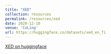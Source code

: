 ```yaml
---
title: "XED"
collection: resources
permalink: /resources/xed
date: 2020-12-10
venue: 'CoLing'
url: https://huggingface.co/datasets/xed_en_fi
---
```

[XED on huggingface](https://huggingface.co/datasets/xed_en_fi)
